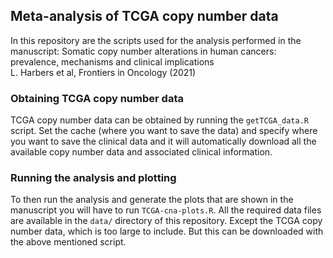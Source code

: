 ## Meta-analysis of TCGA copy number data
In this repository are the scripts used for the analysis performed in the manuscript: Somatic copy number alterations in human cancers: prevalence, mechanisms and clinical implications  
L. Harbers et al, Frontiers in Oncology (2021)

### Obtaining TCGA copy number data
TCGA copy number data can be obtained by running the `getTCGA_data.R` script. Set the cache (where you want to save the data) and specify where you want to save the clinical data and it will automatically download all the available copy number data and associated clinical information. 

### Running the analysis and plotting
To then run the analysis and generate the plots that are shown in the manuscript you will have to run `TCGA-cna-plots.R`. All the required data files are available in the `data/` directory of this repository. Except the TCGA copy number data, which is too large to include. But this can be downloaded with the above mentioned script. 
